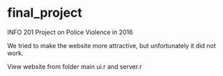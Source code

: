 # final_project
INFO 201 Project on Police Violence in 2016

We tried to make the website more attractive, but unfortunately it did not work.

View website from folder main ui.r and server.r 

